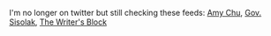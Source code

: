 I'm no longer on twitter but still checking these feeds:
[Amy Chu](https://twitter.com/AmyChu),
[Gov. Sisolak](https://twitter.com/SteveSisolak),
[The Writer's Block](https://twitter.com/writersblocklv)
